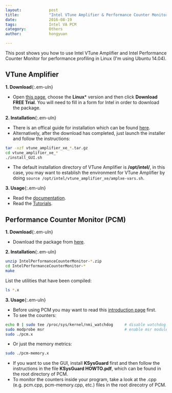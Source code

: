 ```yaml
---
layout:            post
title:             "Intel VTune Amplifier & Performance Counter Monitor"
date:              2016-08-19
tags:              Intel VA PCM
category:          Others
author:            hongyuan

---
```


This post shows you how to use Intel VTune Amplifier and Intel Performance Counter Monitor for performance profiling in Linux (I'm using Ubuntu 14.04).

## VTune Amplifier
**1. Download**{:.em-uln}

  * Open [this page](https://software.intel.com/en-us/intel-vtune-amplifier-xe), choose the **Linux*** version and then click **Download FREE Trial**. You will need to fill in a form for Intel in order to download the package.

**2. Installation**{:.em-uln}

  * There is an offical guide for installation which can be found [here](https://software.intel.com/sites/default/files/managed/26/a8/amplxe_install_guide_linux_0.pdf).
  * Alternatively, after the download has completed, just launch the installer and follow the instructions:

```bash
tar -xzf vtune_amplifier_xe_*.tar.gz
cd vtune_amplifier_xe_*
./install_GUI.sh
```

  * The default installation directory of VTune Amplifier is **/opt/intel/**, in this case, you may want to establish the environment for VTune Amplifier by doing `source /opt/intel/vtune_amplifier_xe/amplxe-vars.sh`.

**3. Usage**{:.em-uln}

 * Read the [documentation](https://software.intel.com/en-us/intel-vtune-amplifier-xe-support/documentation).
 * Read the [Tutorials](https://software.intel.com/en-us/articles/intel-vtune-amplifier-tutorials).


## Performance Counter Monitor (PCM)

**1. Download**{:.em-uln}

 * Download the package from [here](https://software.intel.com/en-us/articles/intel-performance-counter-monitor).

**2. Installation**{:.em-uln}

```bash
unzip IntelPerformanceCounterMonitor-*.zip
cd IntelPerformanceCounterMonitor-*
make
```

List the utilities that have been compiled:

```bash
ls *.x
```

**3. Usage**{:.em-uln}

 * Before using PCM you may want to read this [introduction page](https://software.intel.com/en-us/articles/intel-performance-counter-monitor) first.
 * To see the counters:

```bash
echo 0 | sudo tee /proc/sys/kernel/nmi_watchdog     # disable watchdog
sudo modprobe msr                                   # enable msr module
sudo ./pcm.x
```

 * Or just the memory metrics:

```bash
sudo ./pcm-memory.x
```

 * If you want to use the GUI, install **KSysGuard** first and then follow the instructions in the file **KSysGuard HOWTO.pdf**, which can be found in the root directory of PCM.
 * To monitor the counters inside your program, take a look at the .cpp (e.g. pcm.cpp, pcm-memory.cpp, etc.) files in the root direcotry of PCM.

